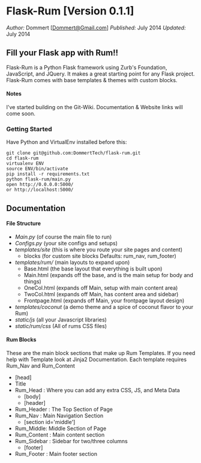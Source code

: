 Flask-Rum [Version 0.1.1]
==============
*Author:* Dommert [Dommert@Gmail.com]
*Published:* July 2014
*Updated:* July 2014


## **Fill your Flask app with Rum!!**

Flask-Rum is a Python Flask framework using Zurb's Foundation, JavaScript, and JQuery. It makes a great starting point for any Flask project. Flask-Rum comes with base templates & themes with custom blocks. 

#### Notes
I've started building on the Git-Wiki. Documentation & Website links will come soon.

### Getting Started
Have Python and VirtualEnv installed before this:

    git clone git@github.com:DommertTech/flask-rum.git
    cd flask-rum
    virtualenv ENV
    source ENV/bin/activate
    pip install -r requirements.txt
    python flask-rum/main.py
    open http://0.0.0.0:5000/
    or http://localhost:5000/


## Documentation

#### File Structure
* *Main.py* (of course the main file to run)
* *Configs.py* (your site configs and setups)
* *templates/site* (this is where you route your site pages and content)
    * blocks (for custom site blocks  Defaults: rum_nav, rum_footer)
* *templates/rum/* (main layouts to expand upon)
    * Base.html (the base layout that everything is built upon)
    * Main.html (expands off the base, and is the main setup for body and things)
    * OneCol.html (expands off Main, setup with main content area)
    * TwoCol.html (expands off Main, has content area and sidebar)
    * Frontpage.html (expands off Main, your frontpage layout design)
* *templates/coconut* (a demo theme and a spice of coconut flavor to your Rum)
* *static/js* (all your Javascript libraries)
* *static/rum/css* (All of rums CSS files)

#### Rum Blocks
These are the main block sections that make up Rum Templates. If you need help with Template look at Jinja2 Documentation.
Each template requires Rum_Nav and Rum_Content

* [head]
* Title
* Rum_Head : Where you can add any extra CSS, JS, and Meta Data
    * [body]
    * [header]
* Rum_Header : The Top Section of Page
* Rum_Nav : Main Navigation Section
    * [section id='middle']
* Rum_Middle: Middle Section of Page
* Rum_Content : Main content section
* Rum_Sidebar : Sidebar for two/three columns
    * [footer]
* Rum_Footer : Main footer section







